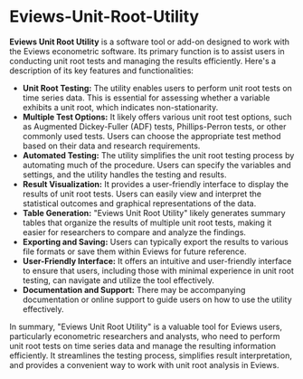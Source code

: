
# Eviews-Unit-Root-Utility

**Eviews Unit Root Utility** is a software tool or add-on designed to work with the Eviews econometric software. Its primary function is to assist users in conducting unit root tests and managing the results efficiently. Here's a description of its key features and functionalities:

 

 - **Unit Root Testing:** The utility enables users to perform unit root tests on time series data. This is essential for assessing whether a variable exhibits a unit root, which indicates non-stationarity.
 - **Multiple Test Options:** It likely offers various unit root test options, such as Augmented Dickey-Fuller (ADF) tests, Phillips-Perron tests, or other commonly used tests. Users can choose the appropriate test method based on their data and research requirements.
- **Automated Testing:** The utility simplifies the unit root testing process by automating much of the procedure. Users can specify the variables and settings, and the utility handles the testing and results.
- **Result Visualization:** It provides a user-friendly interface to display the results of unit root tests. Users can easily view and interpret the statistical outcomes and graphical representations of the data.
- **Table Generation:** "Eviews Unit Root Utility" likely generates summary tables that organize the results of multiple unit root tests, making it easier for researchers to compare and analyze the findings.
- **Exporting and Saving:** Users can typically export the results to various file formats or save them within Eviews for future reference.
- **User-Friendly Interface:** It offers an intuitive and user-friendly interface to ensure that users, including those with minimal experience in unit root testing, can navigate and utilize the tool effectively.
- **Documentation and Support:** There may be accompanying documentation or online support to guide users on how to use the utility effectively.

In summary, "Eviews Unit Root Utility" is a valuable tool for Eviews users, particularly econometric researchers and analysts, who need to perform unit root tests on time series data and manage the resulting information efficiently. It streamlines the testing process, simplifies result interpretation, and provides a convenient way to work with unit root analysis in Eviews.
